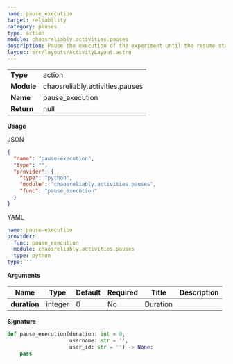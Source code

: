 ```yaml
---
name: pause_execution
target: reliability
category: pauses
type: action
module: chaosreliably.activities.pauses
description: Pause the execution of the experiment until the resume state has been received.
layout: src/layouts/ActivityLayout.astro
---
```


|            |                                     |
| ---------- | ----------------------------------- |
| **Type**   | action                               |
| **Module** | chaosreliably.activities.pauses |
| **Name**   | pause_execution                        |
| **Return** | null                                |

**Usage**

JSON

```json
{
  "name": "pause-execution",
  "type": "",
  "provider": {
    "type": "python",
    "module": "chaosreliably.activities.pauses",
    "func": "pause_execution"
  }
}
```

YAML

```yaml
name: pause-execution
provider:
  func: pause_execution
  module: chaosreliably.activities.pauses
  type: python
type: ''
```

**Arguments**

| Name             | Type   | Default     | Required | Title        | Description                                  |
| ---------------- | ------ | ----------- | -------- | ------------ | -------------------------------------------- |
| **duration**       | integer |  0           | No      | Duration       |                |


**Signature**

```python
def pause_execution(duration: int = 0,
                    username: str = '',
                    user_id: str = '') -> None:
    pass

```

